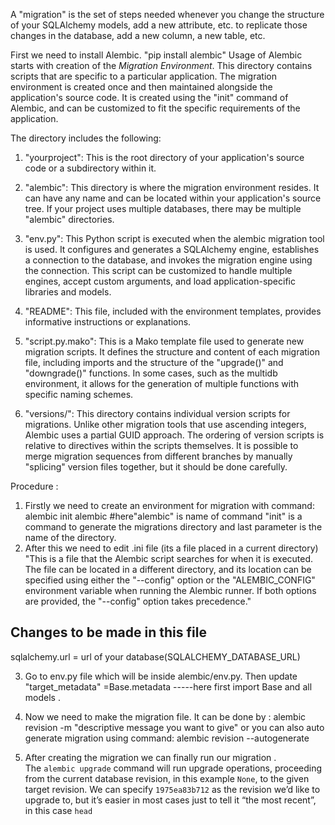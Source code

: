 
A "migration" is the set of steps needed whenever you change the structure of your SQLAlchemy models, add a new attribute, etc. to replicate those changes in the database, add a new column, a new table, etc.

First we need to install Alembic. "pip install alembic"
Usage of Alembic starts with creation of the _Migration Environment_. This directory contains scripts that are specific to a particular application. The migration environment is created once and then maintained alongside the application's source code. It is created using the "init" command of Alembic, and can be customized to fit the specific requirements of the application.

The directory includes the following:

1. "yourproject": This is the root directory of your application's source code or a subdirectory within it.
    
2. "alembic": This directory is where the migration environment resides. It can have any name and can be located within your application's source tree. If your project uses multiple databases, there may be multiple "alembic" directories.
    
3. "env.py": This Python script is executed when the alembic migration tool is used. It configures and generates a SQLAlchemy engine, establishes a connection to the database, and invokes the migration engine using the connection. This script can be customized to handle multiple engines, accept custom arguments, and load application-specific libraries and models.
    
4. "README": This file, included with the environment templates, provides informative instructions or explanations.
    
5. "script.py.mako": This is a Mako template file used to generate new migration scripts. It defines the structure and content of each migration file, including imports and the structure of the "upgrade()" and "downgrade()" functions. In some cases, such as the multidb environment, it allows for the generation of multiple functions with specific naming schemes.
    
6. "versions/": This directory contains individual version scripts for migrations. Unlike other migration tools that use ascending integers, Alembic uses a partial GUID approach. The ordering of version scripts is relative to directives within the scripts themselves. It is possible to merge migration sequences from different branches by manually "splicing" version files together, but it should be done carefully.

Procedure :
1. Firstly we need to create an environment for migration with command:
alembic init alembic             #here"alembic" is name of command "init" is a command to generate the migrations directory and last parameter is the name of the directory.  
2. After this we need to edit .ini file (its a file placed in a current directory)
"This is a file that the Alembic script searches for when it is executed. The file can be located in a different directory, and its location can be specified using either the "--config" option or the "ALEMBIC_CONFIG" environment variable when running the Alembic runner. If both options are provided, the "--config" option takes precedence."
## Changes to be made in this file
sqlalchemy.url  = url of your database(SQLALCHEMY_DATABASE_URL)

3. Go to env.py file which will be inside alembic/env.py. Then update "target_metadata" =Base.metadata    -----here first import Base and all models .

5. Now we need to make the migration file.
	It can be done by  : alembic revision -m "descriptive message you want to give"
	or you can also auto generate migration using command:
	alembic revision --autogenerate

6. After creating the migration we can finally run our migration . The `alembic upgrade` command will run upgrade operations, proceeding from the current database revision, in this example `None`, to the given target revision. We can specify `1975ea83b712` as the revision we’d like to upgrade to, but it’s easier in most cases just to tell it “the most recent”, in this case `head`
